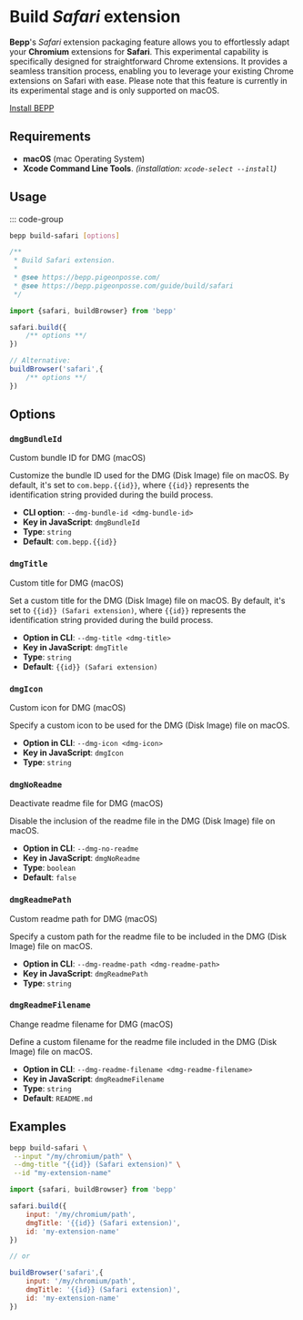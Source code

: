 # Build _Safari_ extension

**Bepp**'s _Safari_ extension packaging feature allows you to effortlessly adapt your **Chromium** extensions for **Safari**. This experimental capability is specifically designed for straightforward Chrome extensions. It provides a seamless transition process, enabling you to leverage your existing Chrome extensions on Safari with ease. Please note that this feature is currently in its experimental stage and is only supported on macOS.

[Install BEPP](/guide/getting-started#installation)

## Requirements

- **macOS** (mac Operating System)
- **Xcode Command Line Tools**. _(installation: `xcode-select --install`)_

## Usage

::: code-group

```bash
bepp build-safari [options]
```

```js
/**
 * Build Safari extension.
 * 
 * @see https://bepp.pigeonposse.com/
 * @see https://bepp.pigeonposse.com/guide/build/safari
 */

import {safari, buildBrowser} from 'bepp'

safari.build({
    /** options **/
})

// Alternative:
buildBrowser('safari',{
    /** options **/
})
```

## Options

<!--@include: ../../partials/build-browser-chromium-input.md-->
<!--@include: ../../partials/build-browser-shared.md-->

### `dmgBundleId`

Custom bundle ID for DMG (macOS)

Customize the bundle ID used for the DMG (Disk Image) file on macOS. By default, it's set to `com.bepp.{{id}}`, where `{{id}}` represents the identification string provided during the build process.

- **CLI option**: `--dmg-bundle-id <dmg-bundle-id>`
- **Key in JavaScript**: `dmgBundleId`
- **Type**: `string`
- **Default**: `com.bepp.{{id}}`

### `dmgTitle`

Custom title for DMG (macOS)

Set a custom title for the DMG (Disk Image) file on macOS. By default, it's set to `{{id}} (Safari extension)`, where `{{id}}` represents the identification string provided during the build process.

- **Option in CLI**: `--dmg-title <dmg-title>`
- **Key in JavaScript**: `dmgTitle`
- **Type**: `string`
- **Default**: `{{id}} (Safari extension)`

### `dmgIcon`

Custom icon for DMG (macOS)

Specify a custom icon to be used for the DMG (Disk Image) file on macOS.

- **Option in CLI**: `--dmg-icon <dmg-icon>`
- **Key in JavaScript**: `dmgIcon`
- **Type**: `string`

### `dmgNoReadme`

Deactivate readme file for DMG (macOS)

Disable the inclusion of the readme file in the DMG (Disk Image) file on macOS.

- **Option in CLI**: `--dmg-no-readme`
- **Key in JavaScript**: `dmgNoReadme`
- **Type**: `boolean`
- **Default**: `false`

### `dmgReadmePath`

Custom readme path for DMG (macOS)

Specify a custom path for the readme file to be included in the DMG (Disk Image) file on macOS.

- **Option in CLI**: `--dmg-readme-path <dmg-readme-path>`
- **Key in JavaScript**: `dmgReadmePath`
- **Type**: `string`

### `dmgReadmeFilename`

Change readme filename for DMG (macOS)

Define a custom filename for the readme file included in the DMG (Disk Image) file on macOS.

- **Option in CLI**: `--dmg-readme-filename <dmg-readme-filename>`
- **Key in JavaScript**: `dmgReadmeFilename`
- **Type**: `string`
- **Default**: `README.md`

<!--@include: ../../partials/options-shared.md-->

## Examples

```bash
bepp build-safari \
 --input "/my/chromium/path" \
 --dmg-title "{{id}} (Safari extension)" \
 --id "my-extension-name"
```

```js
import {safari, buildBrowser} from 'bepp'

safari.build({
    input: '/my/chromium/path',
    dmgTitle: '{{id}} (Safari extension)',
    id: 'my-extension-name'
})

// or

buildBrowser('safari',{
    input: '/my/chromium/path',
    dmgTitle: '{{id}} (Safari extension)',
    id: 'my-extension-name'
})
```
